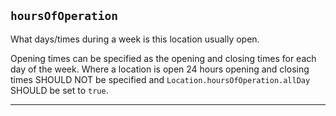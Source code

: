 ## `hoursOfOperation`
What days/times during a week is this location usually open.

Opening times can be specified as the opening and closing times for each day of the week. Where a location is open 24 hours opening and closing times SHOULD NOT be specified and `Location.hoursOfOperation.allDay` SHOULD be set to `true`.

---